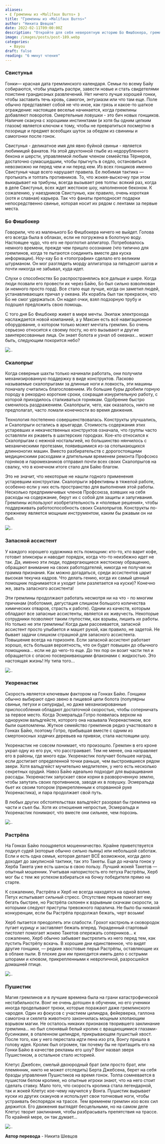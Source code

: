 ```yaml
---
aliases: 
- ⟪ Гремлины из «Malifaux Burns» ⟫
title: "Гремлины из «Malifaux Burns»"
author: "Никита Шевцов"
date: 2022-02-11T09:00:00Z
description: "Откройте для себя невероятную историю Бо Фишбокера, гремлина, который стал великим мореплавателем благодаря своим уникальным навыкам в «топографии». Следите за его путешествием, когда он ведет людей через предательский Байу, и за тем, как он в конечном итоге становится важным членом команды, плывущей по океану на прекрасном корабле. Узнайте, как мечта Бо становится реальностью, и как он продолжает расширять свои знания и навыки."
image: /images/posts/post-189.webp
categories:
  - Bayou
draft: false
reading: "6 минут чтения"
---
```


### Свистунья

Гонки— красная дата гремлинского календаря. Семьи по всему Байу собираются, чтобы уладить распри, завести новые и стать свидетелями поистине грандиозных развлечений. Нет ничего лучше хорошей гонки, чтобы заставить течь кровь, самогон, энтузиазм или что там еще. Поле обычно представляет собой не что иное, как грязь и какое-то шаткое ограждение: настоящее веселье начинается, когда гремлины добавляют поворотов. Смертельные ловушки - это бич новых гонщиков. Наличие скакуна с хорошими инстинктами (и хотя бы одним цепким глазом) является ключом к тому, чтобы не превратиться посмертно в позорище и предмет всеобщих шуток за обедом из свинины и самогонки после гонок.

Свистунья - деликатное имя для явно буйной свиньи - является любимицей фанатов. На этой двухтонной глыбе из недорубленного бекона и шерсти, управляемой любым членом семейства Тёрнеров, достаточно сумасшедшим, чтобы прыгнуть в седло, остановиться невозможно ни перед чем и ни перед кем. Из всех гонщиков именно Свистунья чаще всего нарушает правила. Ее любимая тактика — протыкать и топтать противников. То, что жокея-выскочку при этом выкидывает на трибуны, всегда вызывает рев толпы: всякий раз, когда в деле Свистунья, всех ждет жестокое шоу, наполненное беконом. К сожалению, у наездников Свистунью, как правило, очень короткая (хотя и славная) карьера. Так что фанаты преподносят подарки непосредственно свинье, которая носит их рядом с лентами за первые места.

### Бо Фишбокер

Говорили, что из маленького Бо Фишбокера ничего не выйдет. Голова его всегда была в облаках, если не погружена в болотную воду. Настоящее чудо, что его не проглотил аллигатор. Потребовалось немного времени, прежде чем пришло осознание (что типично для гремлинов, когда те пытаются соединить вместе два куска информации). Ноу-хау Бо в «топографии» сделало его великим штурманом. Он мог разглядеть морду аллигатора за пятьдесят шагов и почти никогда не забывал, куда идет.

Слухи о способностях Бо распространялись все дальше и шире. Когда люди позвали его провести их через Байю, Бо был сильно взволнован (и немного просто горд). Все стало еще лучше, когда он заметил людей, устанавливающих причал у океана. Их корабль был так прекрасен, что Бо не смог удержаться. Он надел очки, взял подзорную трубу и подошел предложить свою помощь.

С того дня Бо Фишбокер живет в мире мечты. Экипаж электрохода наслаждается новой компанией, а у Максин есть всё навигационное оборудование, о котором только может мечтать гремлин. Бо очень серьезно относится к своему посту, но его вызывают и другие заинтересованные лица. Он знает болота и узнал об океанах… может быть, следующим покорится небо?

![..](/images/posts/post-189_img1.webp)


### Скалопрыг

Когда северные шахты только начинали работать, они получили механизированную поддержку в виде конструктов. Ласково называемые скалопрыгами за длинные ноги и ловкость, эти машины поначалу считались благословением. Их большие буры дробили горную породу в рекордно короткие сроки, сокращая изнурительную работу, с которой приходилось сталкиваться горнякам. Одобрение быстро сменилось раздражением. Скалопрыги, чего, как оказалось, никто не предполагал, часто ломали конечности во время движения.

Технология постепенно совершенствовалась. Конструкты улучшались, и Скалопрыги остались в арьегарде. Стоимость содержания этих устаревших и некачественных конструктов означала, что группы часто оставляли их ржаветь в шахтерских городках. Кое-кто относился к Скалопрыгам с нежной ностальгией, но большинство нянчилось с механическими протезами, появившимися из-за спотыкающихся длинноногих машин. Вместо разбирательств с дорогостоящими медицинскими расходами и длительным временем ремонта Профсоюз горняков и паромехаников отправил почти всех своих Скалопрыгов на свалку, что в конечном итоге стало для Байю благом.

Это не значит, что некоторые не нашли годного применения устаревшим конструктам. Скалопрыги эффективны в тяжелой работе, особенно если у них есть пространство для выполнения этой работы. Несколько предприимчивых членов Профсоюза, взявших на себя расходы на содержание, берут их с собой для защиты и запугивания. Гремлины используют изобретательность и «полевые решения», чтобы поддерживать работоспособность своих Скалопрыгов. Конструкты по-прежнему является мощным инструментом, каким бы ржавым он ни был.

![..](/images/posts/post-189_img2.webp)


### Запасной ассистент

У каждого хорошего художника есть помощник: кто-то, кто варит кофе, готовит эликсиры и наводит порядок, когда что-то неизбежно идет не так. Да, именно эти люди, подвергающиеся жестокому обращению, обращают внимание на своих работодателей, никогда не получая ни грамма признания. Как можно догадаться, среди ассистентов царит высокая текучка кадров. Что делать гению, когда их самый ценный помощник поднимается и уходит (или разлетается на куски)? Конечно же, звать запасного ассистента!

Эти гремлины продолжают работать несмотря ни на что - по многим причинам (лоботомия, дегустация слишком большого количества химических отваров, страсть к работе). Одним из качеств, которым обладают все запасные ассистенты, является их живучесть. Некоторые сотрудники позволяют таким глупостям, как взрывы, лишить их работы. Но только не эти гремлины! Когда дым рассеивается, запасной ассистент просто улыбается и машет рукой, как правило, не задетой. Не бывает задачи слишком страшной для запасного ассистента. Повышение всегда на горизонте. Если запасной ассистент работает хорошо, есть большая вероятность, что он будет повышен до обычного помощника… если не до чего-то еще. До тех пор он возит части тел и обращается с опасно посверкивающими флаконами с жидкостью. Это настоящая жизнь! Ну типа того…

![..](/images/posts/post-189_img3.webp)


### Укоренастик

Скорость является ключевым фактором на Гонках Байю. Гонщики обычно выбирают одно звено в пищевой цепи болота (популярны свиньи, петухи и силуриды), но даже механизированные приспособления обладают достаточной скоростью, чтобы соперничать за первое место. Когда Эсмеральда Готро появилась верхом на одноруком вальдгейсте, которого она называла Укоренастиком, все были ошеломлены. Жуткое семейство гремлинов редко участвовало в Гонках Байю, поэтому Готро, прибывшая вместе с одним из смертоносных ходячих деревьев на привязи, стала настоящим шоу.

Укоренастик не совсем понимает, что произошло. Гремлин в его кроне украл одну из его рук, что расстраивает. Тем не менее, она направляет его в районы, где много еды. Укоренастик получает большее наград, если достигает определенной точки раньше, чем выстроившиеся рядом звери. Хотя вальдгейст мучительно медлителен, у него есть несколько секретных орудий. Навоз Байю идеально подходит для выращивания рассады. Укоренастик запускает свои корни в развороченную землю, чтобы запутать своих противников, заводя их в ловушку. Эсмеральда бьет их своим топором (прикрепленным к оторванной руке Укоренастика), и пара продолжает свой путь.

В любых других обстоятельствах вальдгейст разорвал бы гремлина на части и съел бы. Хотя их отношения непростые, Эсмеральда и Укоренастик понимают, что вместе они сильнее, чем порознь.

![..](/images/posts/post-189_img4.webp)


### Растрёпа

На Гонках Байю поощряется мошенничество. Крайне приветствуется подкуп судей (которые обычно сильно пьяны) или небольшой саботаж. Если и есть одна семья, которая делает ВСЁ возможное, когда дело доходит до закулисной тактики, так это Такеты. Еще до начала гонок у Херба Такета уже есть шансы в свою пользу. Лучший жокей Такетов — опытный мошенник. Учитывая напористость его петуха Растрёпы, Херб мог бы с тем же успехом взбираться на бочку победителя прямо на старте.

К сожалению, Растрёпа и Херб не всегда находятся на одной волне. Петух испытывает сильный стресс. Отсутствие перьев помогает ему бегать быстрее, но Растрёпа склонен к взрывным скачкам скорости, за которыми следуют приступы тревожного паралича. Не было бы никакой конкуренции, если бы Растрёпа продолжал бежать, черт возьми!

Херб пытается преодолеть эти слабости. Грохот кастрюль и сковородок пугает курицу и заставляет бежать вперед. Украденный стартовый пистолет помогает жокею Такетов опережать соперников… к сожалению, Херб обычно забывает выстрелить из него перед тем, как пустить Растрёпу вскачь. В хорошие дни единственное, что видят другие гонщики, — редкие хвостовые перья Растрёпы, оставляющие их в облаке пыли. В плохие дни им приходится иметь дело с острыми шпорами и клювом, прикрепленными к невротичной, разросшейся домашней птице.

![..](/images/posts/post-189_img5.webp)


### Пушистик

Магия гремлинов и в лучшие времена была на грани катастрофической нестабильности. Вонг не очень дотошен в обучении, но его ученики иногда проделывают трюки, которые поражают даже гремлинского чародея. Один из фокусов с участием цилиндра, фейерверка, галлона самогона и скелета животного закончилась мощным хлопающим взрывом магии. Не осталось никаких признаков творившего заклинание гремлина… но был слюнявый белый кролик с вращающимися глазами-бусинками, в опаленном цилиндре, прикрывающем пушистый хвост. После того, как у него перестала идти пена изо рта, Вонгу пришла в голову идея. Кролик был огромен, так почему бы не притащить его на Гонки Байю в качестве рекламы его шоу? Вонг назвал зверя Пушистиком, а остальное стало историей.

Клетус Джебсен, смелый двоюродный брат (или просто брат, или племянник, никто не может отследить) Берта Джебсена, берет на себя бразды управления Пушистиков на время гонок. Толпа сомневается в пушистом белом кролике, но опытные игроки знают, что на него стоит сделать ставку. Мало того, что скорость кролика стала легендарной, так и жокей Клетус кое-чему научился у Вонга. Пушистик вырывает куски из других скакунов и использует свои толчковые ноги, чтобы устраивать беспорядок на трассе. Тем временем гремлин изо всех сил держится. Его движения выглядят бесцельными, но на самом деле Клетус творит заклинания, чтобы разбрасывать препятствия на трассе. По крайней мере, он так думает…

![..](/images/posts/post-189_img6.webp)



**Автор перевода** - Никита Шевцов
